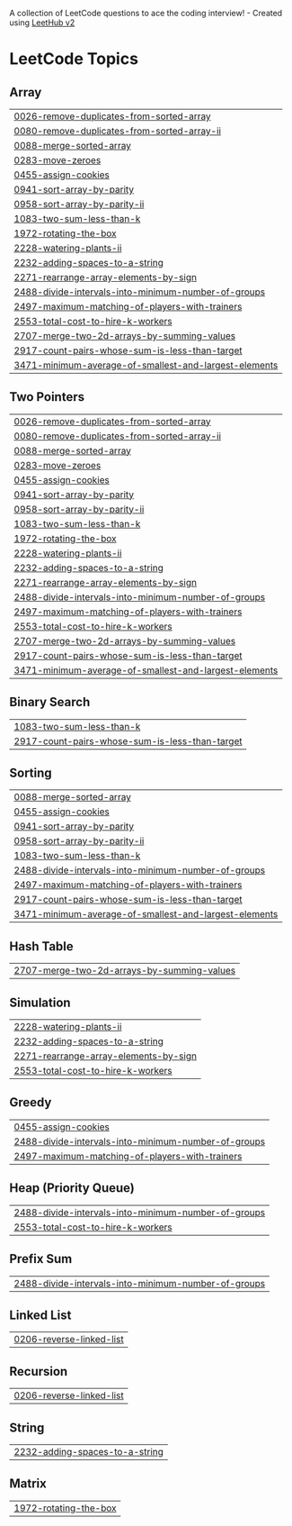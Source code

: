 A collection of LeetCode questions to ace the coding interview! - Created using [LeetHub v2](https://github.com/arunbhardwaj/LeetHub-2.0)
<!---LeetCode Topics Start-->
# LeetCode Topics
## Array
|  |
| ------- |
| [0026-remove-duplicates-from-sorted-array](https://github.com/akshitdsa/DSA/tree/master/0026-remove-duplicates-from-sorted-array) |
| [0080-remove-duplicates-from-sorted-array-ii](https://github.com/akshitdsa/DSA/tree/master/0080-remove-duplicates-from-sorted-array-ii) |
| [0088-merge-sorted-array](https://github.com/akshitdsa/DSA/tree/master/0088-merge-sorted-array) |
| [0283-move-zeroes](https://github.com/akshitdsa/DSA/tree/master/0283-move-zeroes) |
| [0455-assign-cookies](https://github.com/akshitdsa/DSA/tree/master/0455-assign-cookies) |
| [0941-sort-array-by-parity](https://github.com/akshitdsa/DSA/tree/master/0941-sort-array-by-parity) |
| [0958-sort-array-by-parity-ii](https://github.com/akshitdsa/DSA/tree/master/0958-sort-array-by-parity-ii) |
| [1083-two-sum-less-than-k](https://github.com/akshitdsa/DSA/tree/master/1083-two-sum-less-than-k) |
| [1972-rotating-the-box](https://github.com/akshitdsa/DSA/tree/master/1972-rotating-the-box) |
| [2228-watering-plants-ii](https://github.com/akshitdsa/DSA/tree/master/2228-watering-plants-ii) |
| [2232-adding-spaces-to-a-string](https://github.com/akshitdsa/DSA/tree/master/2232-adding-spaces-to-a-string) |
| [2271-rearrange-array-elements-by-sign](https://github.com/akshitdsa/DSA/tree/master/2271-rearrange-array-elements-by-sign) |
| [2488-divide-intervals-into-minimum-number-of-groups](https://github.com/akshitdsa/DSA/tree/master/2488-divide-intervals-into-minimum-number-of-groups) |
| [2497-maximum-matching-of-players-with-trainers](https://github.com/akshitdsa/DSA/tree/master/2497-maximum-matching-of-players-with-trainers) |
| [2553-total-cost-to-hire-k-workers](https://github.com/akshitdsa/DSA/tree/master/2553-total-cost-to-hire-k-workers) |
| [2707-merge-two-2d-arrays-by-summing-values](https://github.com/akshitdsa/DSA/tree/master/2707-merge-two-2d-arrays-by-summing-values) |
| [2917-count-pairs-whose-sum-is-less-than-target](https://github.com/akshitdsa/DSA/tree/master/2917-count-pairs-whose-sum-is-less-than-target) |
| [3471-minimum-average-of-smallest-and-largest-elements](https://github.com/akshitdsa/DSA/tree/master/3471-minimum-average-of-smallest-and-largest-elements) |
## Two Pointers
|  |
| ------- |
| [0026-remove-duplicates-from-sorted-array](https://github.com/akshitdsa/DSA/tree/master/0026-remove-duplicates-from-sorted-array) |
| [0080-remove-duplicates-from-sorted-array-ii](https://github.com/akshitdsa/DSA/tree/master/0080-remove-duplicates-from-sorted-array-ii) |
| [0088-merge-sorted-array](https://github.com/akshitdsa/DSA/tree/master/0088-merge-sorted-array) |
| [0283-move-zeroes](https://github.com/akshitdsa/DSA/tree/master/0283-move-zeroes) |
| [0455-assign-cookies](https://github.com/akshitdsa/DSA/tree/master/0455-assign-cookies) |
| [0941-sort-array-by-parity](https://github.com/akshitdsa/DSA/tree/master/0941-sort-array-by-parity) |
| [0958-sort-array-by-parity-ii](https://github.com/akshitdsa/DSA/tree/master/0958-sort-array-by-parity-ii) |
| [1083-two-sum-less-than-k](https://github.com/akshitdsa/DSA/tree/master/1083-two-sum-less-than-k) |
| [1972-rotating-the-box](https://github.com/akshitdsa/DSA/tree/master/1972-rotating-the-box) |
| [2228-watering-plants-ii](https://github.com/akshitdsa/DSA/tree/master/2228-watering-plants-ii) |
| [2232-adding-spaces-to-a-string](https://github.com/akshitdsa/DSA/tree/master/2232-adding-spaces-to-a-string) |
| [2271-rearrange-array-elements-by-sign](https://github.com/akshitdsa/DSA/tree/master/2271-rearrange-array-elements-by-sign) |
| [2488-divide-intervals-into-minimum-number-of-groups](https://github.com/akshitdsa/DSA/tree/master/2488-divide-intervals-into-minimum-number-of-groups) |
| [2497-maximum-matching-of-players-with-trainers](https://github.com/akshitdsa/DSA/tree/master/2497-maximum-matching-of-players-with-trainers) |
| [2553-total-cost-to-hire-k-workers](https://github.com/akshitdsa/DSA/tree/master/2553-total-cost-to-hire-k-workers) |
| [2707-merge-two-2d-arrays-by-summing-values](https://github.com/akshitdsa/DSA/tree/master/2707-merge-two-2d-arrays-by-summing-values) |
| [2917-count-pairs-whose-sum-is-less-than-target](https://github.com/akshitdsa/DSA/tree/master/2917-count-pairs-whose-sum-is-less-than-target) |
| [3471-minimum-average-of-smallest-and-largest-elements](https://github.com/akshitdsa/DSA/tree/master/3471-minimum-average-of-smallest-and-largest-elements) |
## Binary Search
|  |
| ------- |
| [1083-two-sum-less-than-k](https://github.com/akshitdsa/DSA/tree/master/1083-two-sum-less-than-k) |
| [2917-count-pairs-whose-sum-is-less-than-target](https://github.com/akshitdsa/DSA/tree/master/2917-count-pairs-whose-sum-is-less-than-target) |
## Sorting
|  |
| ------- |
| [0088-merge-sorted-array](https://github.com/akshitdsa/DSA/tree/master/0088-merge-sorted-array) |
| [0455-assign-cookies](https://github.com/akshitdsa/DSA/tree/master/0455-assign-cookies) |
| [0941-sort-array-by-parity](https://github.com/akshitdsa/DSA/tree/master/0941-sort-array-by-parity) |
| [0958-sort-array-by-parity-ii](https://github.com/akshitdsa/DSA/tree/master/0958-sort-array-by-parity-ii) |
| [1083-two-sum-less-than-k](https://github.com/akshitdsa/DSA/tree/master/1083-two-sum-less-than-k) |
| [2488-divide-intervals-into-minimum-number-of-groups](https://github.com/akshitdsa/DSA/tree/master/2488-divide-intervals-into-minimum-number-of-groups) |
| [2497-maximum-matching-of-players-with-trainers](https://github.com/akshitdsa/DSA/tree/master/2497-maximum-matching-of-players-with-trainers) |
| [2917-count-pairs-whose-sum-is-less-than-target](https://github.com/akshitdsa/DSA/tree/master/2917-count-pairs-whose-sum-is-less-than-target) |
| [3471-minimum-average-of-smallest-and-largest-elements](https://github.com/akshitdsa/DSA/tree/master/3471-minimum-average-of-smallest-and-largest-elements) |
## Hash Table
|  |
| ------- |
| [2707-merge-two-2d-arrays-by-summing-values](https://github.com/akshitdsa/DSA/tree/master/2707-merge-two-2d-arrays-by-summing-values) |
## Simulation
|  |
| ------- |
| [2228-watering-plants-ii](https://github.com/akshitdsa/DSA/tree/master/2228-watering-plants-ii) |
| [2232-adding-spaces-to-a-string](https://github.com/akshitdsa/DSA/tree/master/2232-adding-spaces-to-a-string) |
| [2271-rearrange-array-elements-by-sign](https://github.com/akshitdsa/DSA/tree/master/2271-rearrange-array-elements-by-sign) |
| [2553-total-cost-to-hire-k-workers](https://github.com/akshitdsa/DSA/tree/master/2553-total-cost-to-hire-k-workers) |
## Greedy
|  |
| ------- |
| [0455-assign-cookies](https://github.com/akshitdsa/DSA/tree/master/0455-assign-cookies) |
| [2488-divide-intervals-into-minimum-number-of-groups](https://github.com/akshitdsa/DSA/tree/master/2488-divide-intervals-into-minimum-number-of-groups) |
| [2497-maximum-matching-of-players-with-trainers](https://github.com/akshitdsa/DSA/tree/master/2497-maximum-matching-of-players-with-trainers) |
## Heap (Priority Queue)
|  |
| ------- |
| [2488-divide-intervals-into-minimum-number-of-groups](https://github.com/akshitdsa/DSA/tree/master/2488-divide-intervals-into-minimum-number-of-groups) |
| [2553-total-cost-to-hire-k-workers](https://github.com/akshitdsa/DSA/tree/master/2553-total-cost-to-hire-k-workers) |
## Prefix Sum
|  |
| ------- |
| [2488-divide-intervals-into-minimum-number-of-groups](https://github.com/akshitdsa/DSA/tree/master/2488-divide-intervals-into-minimum-number-of-groups) |
## Linked List
|  |
| ------- |
| [0206-reverse-linked-list](https://github.com/akshitdsa/DSA/tree/master/0206-reverse-linked-list) |
## Recursion
|  |
| ------- |
| [0206-reverse-linked-list](https://github.com/akshitdsa/DSA/tree/master/0206-reverse-linked-list) |
## String
|  |
| ------- |
| [2232-adding-spaces-to-a-string](https://github.com/akshitdsa/DSA/tree/master/2232-adding-spaces-to-a-string) |
## Matrix
|  |
| ------- |
| [1972-rotating-the-box](https://github.com/akshitdsa/DSA/tree/master/1972-rotating-the-box) |
<!---LeetCode Topics End-->